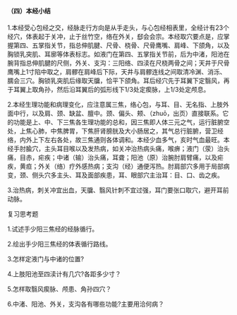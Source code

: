 ####  （四）本经小结

1.本经受心包经之交，经脉走行方向是从手走头，与心包经相表里，全经计有23个经穴，体表起于关冲，止于丝竹空，络在外关，郄会会宗。本经取穴要点是，应掌握第四、五掌指关节，指总伸肌腱、尺骨、桡骨、尺骨鹰嘴、肩峰、下颌角，以及胸锁乳突肌、耳廓等体表标志。如液门在第四、五掌指关节前，后为中渚，阳池在腕背指总伸肌腱的尺侧，外关、支沟：三阳络、四渎在尺桡两骨之间；天井于尺骨鹰嘴上1寸陷中取之，肩髎在肩峰后下际，天井与肩髎连线之间取清冷渊、消泺、臑会三穴。胸锁乳突肌后缘取天牖，恰平下颌角。耳后经穴先于耳翼下定翳风，再于耳翼上取角孙，然后沿耳翼后的弧形线下1/3处定瘈脉，上1/3处定颅息。

2.本经生理功能和病理变化，应注意属三焦，络心包，与耳、目、无名指、上肢外面中行，以及肩、颈、缺盆、膻中。颈、偏头、颊、（zhuō，出页）直接联系。它的功能是上、中、下三焦各生理功能的总和，因三焦即人体三元之气，运行脏腑空处，上焦心肺，中焦脾胃，下焦肝肾膀胱及大小肠居之，其气总行脏腑，营卫经络，内外上下左右各处，故三焦通则各体调和。本经少血多气，亥时气血最旺。本经手肘腧穴，主头耳目喉以及发热病，如关冲治热病头痛，喉痹；液门（荥）治头痛，目赤，疟疾；中诸（输）治头痛，耳聋；阳池（原）治腕肘肩臂痛，以及疟疾，黄疸；外关（络）疗外感热病；支沟（经）通便泻热。肘肩部穴多用于局部病变，颈、侧头穴多主头、耳及面部疾患，耳、眼部穴主治耳：目、口、齿之疾。 

3.治热病，刺关冲宜出血，天牖、翳风针刺不宜过强，耳门要张口取穴，避开耳前动脉。

复习思考题

1.试述手少阳三焦经的经脉循行。

2.绘出手少阳三焦经的体表循行路线。

3.怎样定液门与中诸的位置?

4.上肢阳池至四渎计有几穴?各距多少寸？

5.怎样取翳风瘈脉、颅患、角孙四穴？

6.中渚、阳池、外关，支沟各有哪些功能?主要用洽何病？
